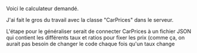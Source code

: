 Voici le calculateur demandé.

J'ai fait le gros du travail avec la classe "CarPrices" dans le serveur.

L'étape pour le généraliser serait de connecter CarPrices à un fichier JSON qui 
contient les différents taux et ratios pour fixer les prix (comme ça, on aurait pas besoin de changer le code chaque fois qu'un taux change
